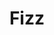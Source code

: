 ---
codehost: https://github.com/https://github.com/facebookincubator/fizz
logohandle: facebook_fizz
sort: fizz
tags:
- facebook
title: Fizz
website: https://github.com/facebookincubator/fizz
---
